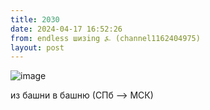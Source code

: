 ```yaml
---
title: 2030
date: 2024-04-17 16:52:26
from: endless шизing ⍼ (channel1162404975)
layout: post
---
```


![image](photos/photo_311@17-04-2024_16-52-26.jpg)

из башни в башню (СПб --> МСК)
